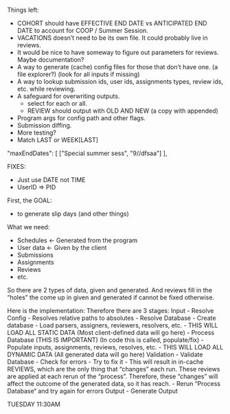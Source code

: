 
Things left:
- COHORT should have EFFECTIVE END DATE vs ANTICIPATED END DATE to account for COOP / Summer Session.
- VACATIONS doesn’t need to be its own file. It could probably live in reviews.
- It would be nice to have someway to figure out parameters for reviews. Maybe documentation?
- A way to generate (cache) config files for those that don’t have one. (a file explorer?) (look for all inputs if missing)
- A way to lookup submission ids, user ids, assignments types, review ids, etc. while reviewing.
- A safeguard for overwriting outputs.
	- select for each or all.
	- REVIEW should output with OLD AND NEW (a copy with appended)
- Program args for config path and other flags.
- Submission diffing.
- More testing?
- Match LAST or WEEK[LAST]


"maxEndDates": [
["Special summer sess", "9//dfsaa"]
],

FIXES:
- Just use DATE not TIME
- UserID => PID





First, the GOAL:
- to generate slip days (and other things)

What we need:
- Schedules <- Generated from the program
- User data <- Given by the client
- Submissions
- Assignments
- Reviews
- etc.

So there are 2 types of data, given and generated.
And reviews fill in the “holes” the come up in given and generated if cannot be fixed otherwise.

Here is the implementation:
Therefore there are 3 stages:
Input
	- Resolve Config
		- Resolves relative paths to absolutes
	- Resolve Database
		- Create database
		- Load parsers, assigners, reviewers, resolvers, etc.
		- THIS WILL LOAD ALL STATIC DATA (Most client-defined data will go here)
	- Process Database (THIS IS IMPORTANT) (In code this is called, populate/fix)
		- Populate inputs, assignments, reviews, resolves, etc.
		- THIS WILL LOAD ALL DYNAMIC DATA (All generated data will go here)
Validation
	- Validate Database
		- Check for errors
			- Try to fix it
			- This will result in in-cache REVIEWS, which are the only thing that “changes” each run. These reviews are applied at each rerun of the “process”. Therefore, these “changes” will affect the outcome of the generated data, so it has reach.
			- Rerun “Process Database“ and try again for errors
Output
	- Generate Output



TUESDAY 11:30AM